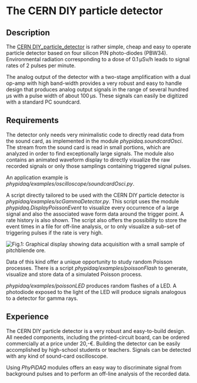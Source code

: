 # The CERN DIY particle detector 


## Description

The [CERN DIY_particle_detector](https://github.com/ozel/DIY_particle_detector)
is rather simple, cheap and easy to operate particle detector based on four silicon 
PIN photo-diodes (PBW34).  Environmental radiation corresponding to a dose
of 0.1 µSv/h leads to signal rates of 2 pulses per minute. 

The analog output of the detector with a two-stage amplification with a 
dual op-amp with high band-width provides a very robust and easy to 
handle design that produces analog output signals in the range of 
several hundred µs with a pulse width of about  100 µs. These signals
can easily be digitized with a standard PC soundcard.  

## Requirements

The detector only needs very minimalistic code to directly read data from the sound card, as 
implemented in the module *phypidaq.soundcardOsci*. The stream from the sound card
is read in small portions, which are analyzed in order to find exceptionally large signals. 
The module also contains an animated waveform display to directly visualize the raw 
recorded signals or only those samplings containing triggered signal pulses. 

An application example is *phypidaq/examples/oscilloscope/soundcardOsci.py*.

A script directly tailored to be used with the CERN DIY particle detector is 
*phypidaq/examples/scGammaDetector.py*. This script uses the module *phypidaq.DisplayPoissonEvent*
to visualize every occurrence of a large signal and also the associated wave form data around the
trigger point. A rate history is also shown. The script also offers the possibility to store the event
times in a file for off-line analysis, or to only visualize a sub-set of triggering pulses if the rate
is very high. 

![Fig.1: Graphical display showing data acquisition with a small sample of pitchblende ore.](PoissonEventDisplay.png)

Data of this kind offer a unique opportunity to study random Poisson processes.  There is a script
*phypidaq/examples/poissonFlash* to generate, visualize and store data of a simulated Poisson process. 

*phypidaq/examples/poissonLED* produces random flashes of a LED. A photodiode exposed to the light
of the LED will produce signals analogous to  a detector for gamma rays.  


## Experience

The CERN DIY particle detector  is a very robust and easy-to-build design. All needed components, including the 
printed-circuit board, can be ordered commercially at a price under 20,-€. Building the detector can be  easily 
accomplished by high-school students or teachers. Signals can be detected with any kind of sound-card oscilloscope.

Using *PhyPiDAQ* modules offers an easy way to discriminate signal from background pulses and to perform an
off-line analysis of the recorded data.



